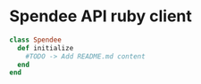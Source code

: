 # Spendee API ruby client

```ruby
class Spendee
  def initialize
    #TODO -> Add README.md content
  end
end
```
